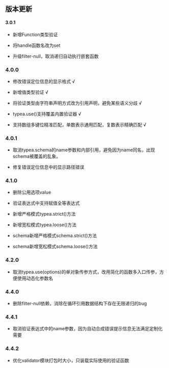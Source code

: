 ## 版本更新

#### 3.0.1

* 新增Function类型验证

* 将handle函数名改为set

* 升级filter-null，取消递归自动执行嵌套函数

### 4.0.0

* 修改错误定位信息的显示格式 √ 

* 新增值类型验证 √

* 将验证类型由字符串声明方式改为引用声明，避免某些语义分歧 √

* typea.use()支持覆盖内置验证器 √

* 支持数组多键位精准匹配，单数表示通用匹配，复数表示精确匹配 √


### 4.0.1

* 取消typea.schema的name参数和内部引用，避免因为name同名，出现schema被覆盖的乱象。

* 修复错误定位信息中的显示路径错误

### 4.1.0

* 删除公用选项value

* 验证表达式中支持赋值全等表达式

* 新增严格模式typea.strict()方法

* 新增宽松模式typea.loose()方法

* schema新增严格模式schema.strict()方法

* schema新增宽松模式schema.loose()方法

### 4.2.0

* 取消typea.use(options)的单对象传参方式，改用简化的函数多入口传参，方便使用动态化参数名

### 4.4.0

* 删除filter-null依赖，消除在循环引用数据结构下存在无限递归的bug

### 4.4.1

* 取消验证表达式中的name参数，因为自动合成错误提示信息无法满足定制化需要

### 4.4.2

* 优化validator模块打包时大小，只装载实际使用的验证函数